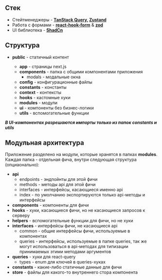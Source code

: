 ## Стек

- Стейтменеджеры - **[TanStack Query](https://tanstack.com/query/v4/docs/react/quick-start), [Zustand](https://docs.pmnd.rs/zustand/getting-started/introduction)**
- Работа с формами - **[react-hook-form](https://react-hook-form.com/get-started)** & **[zod](https://zod.dev/)**
- UI библиотека - **[ShadCn](https://ui.shadcn.com/)**


## Структура

- **public** - статичный контент

    - **app** - страницы next.js
    - **components** - папка с общими компонентами приложения
        - modals - модальные окна
    - **config** - конфигурационные файлы
    - **constants** - константы
    - **context** - контексты
    - **hooks** - кастомные хуки
    - **modules** - модули
    - **ui** - компоненты без бизнес-логики
    - **utils** - вспомогательные функции

**_В UI-компонентах разрешаются импорты только из папок constants и utils_**

## Модульная архитектура

Приложение разделено на модули, которые хранятся в папках **modules**. Каждая папка - отдельная фича, внутри следующая структура (опциаонально):

- **api**
    - endpoints - эндпойнты для этой фичи
    - methods - методы api для этой фичи
    - interfaces - интерфейсы, касающиеся именно api
    - index - по умолчанию экспортируются только api-методы и интерфейсы
- **components** - компоненты для фичи
- **hooks** - хуки, касающиеся фичи, но не касающиеся запросов к серверу
- **helpers** - вспомогательные функции для фичи, но не хуки
- **interfaces** - интерфейсы фичи, не касающиеся api
    - common - общие интерфейсы фичи, используемые в компонентах
    - queries - интерфейсы, используемые в папке queries, так же могут использоваться в api-методах для типизации принимаемых этими методами аргументов
- **queries** - хуки для react-query
    - types - enum для ключей в queries-хуках
- **constants** - какие-либо статичные данные для фичи
- **store** - файлы для какого-то внутреннего стора компонента
